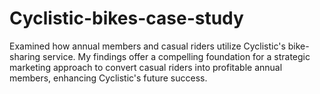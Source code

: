 # Cyclistic-bikes-case-study
Examined how annual members and casual riders utilize Cyclistic's bike-sharing service. My findings offer a compelling foundation for a strategic marketing approach to convert casual riders into profitable annual members, enhancing Cyclistic's future success. 
